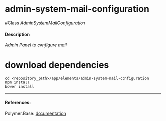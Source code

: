 admin-system-mail-configuration
=========


#Class
*AdminSystemMailConfiguration*

#### Description
*Admin Panel to configure mail*

# download dependencies
```
cd <repository_path>/app/elements/admin-system-mail-configuration
npm install
bower install
```

____________
#### References:
Polymer.Base: [documentation](http://polymer.github.io/polymer/)



